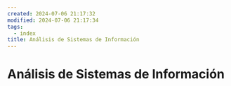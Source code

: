 ```yaml
---
created: 2024-07-06 21:17:32
modified: 2024-07-06 21:17:34
tags:
  - index
title: Análisis de Sistemas de Información
---
```


# Análisis de Sistemas de Información
